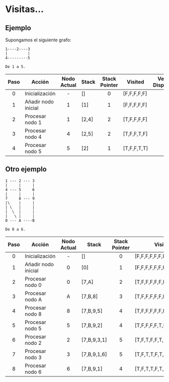 # Visitas...

## Ejemplo

Supongamos el siguiente grafo:

```
1----2----3
|         |
4---------5

De 1 a 5.
```

|Paso|Acción|Nodo Actual|Stack|Stack Pointer|Visited|Vecinos Disponibles|
|:-:|-|:-:|-|:-:|-|:-:|
|0|Inicialización|-|[]|0|[F,F,F,F,F]|-|
|1|Añadir nodo inicial|1|[1]|1|[F,F,F,F,F]|-|
|2|Procesar nodo 1|1|[2,4]|2|[T,F,F,F,F]|2,4|
|3|Procesar nodo 4|4|[2,5]|2|[T,F,F,T,F]|1,5|
|4|Procesar nodo 5|5|[2]|1|[T,F,F,T,T]|-|META!|

## Otro ejemplo

```
1 --- 2 --- 3
|     |     |
4 --- 5     6
|     |     |
7     8 --- 9
|\    |     |
| \   |     |
|  \  |     |
|   \ |     |
0 --- A ----B

De 0 a 6.
```

|Paso|Acción|Nodo Actual|Stack|Stack Pointer|Visited|Vecinos Disponibles|
|:-:|-|:-:|-|:-:|-|:-:|
|0|Inicialización|-|[]|0|[F,F,F,F,F,F,F,F,F,F,F,F]|-|
|1|Añadir nodo inicial|0| [0]|1|[F,F,F,F,F,F,F,F,F,F,F,F]|-|
|2|Procesar nodo 0|0|[7,A]|2|[T,F,F,F,F,F,F,F,F,F,F,F]|7,A|
|3|Procesar nodo A|A|[7,B,8]|3|[T,F,F,F,F,F,F,F,F,F,T,F]|B,8|
|4|Procesar nodo 8|8|[7,B,9,5]|4|[T,F,F,F,F,F,F,F,T,F,T,F]|9,5|
|5|Procesar nodo 5|5|[7,B,9,2]|4|[T,F,F,F,F,T,F,F,T,F,T,F]|2|
|6|Procesar nodo 2|2|[7,B,9,3,1]|5| [T,F,T,F,F,T,F,F,T,F,T,F]|3,1|
|7|Procesar nodo 3|3|[7,B,9,1,6]|5| [T,F,T,T,F,T,F,F,T,F,T,F]|6|
|8|Procesar nodo 6|6|[7,B,9,1]|4|[T,F,T,T,F,T,T,F,T,F,T,F]|META|


